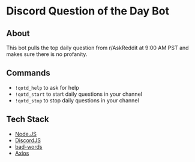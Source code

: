 # Discord Question of the Day Bot
## About
This bot pulls the top daily question from r/AskReddit at 9:00 AM PST and makes sure there is no profanity.
## Commands
* `!qotd_help` to ask for help
* `!qotd_start` to start daily questions in your channel
* `!qotd_stop` to stop daily questions in your channel
## Tech Stack
* [Node.JS](https://nodejs.org/en/)
* [DiscordJS](https://discord.js.org/#/)
* [bad-words](https://www.npmjs.com/package/bad-words)
* [Axios](https://www.npmjs.com/package/axios)
